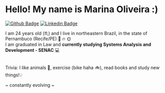 
# Hello! My name is Marina Oliveira :)

[![Github Badge](https://img.shields.io/badge/-Github-000?style=flat-square&logo=Github&logoColor=white&link=https://github.com/marinaoliv4)](https://github.com/marinaoliv4)
[![Linkedin Badge](https://img.shields.io/badge/-LinkedIn-blue?style=flat-square&logo=Linkedin&logoColor=white&link=https://www.linkedin.com/in/marina-silva-de-oliveira-908019155/)](https://www.linkedin.com/in/marina-silva-de-oliveira-908019155/)

I am 24 years old (:scorpius:) and I live in northeastern Brazil, in the state of Pernambuco (Recife/PE) :palm_tree: :fire: :sun_with_face:</br>
I am graduated in Law and **currently studying Systems Analysis and Development - SENAC** :computer: </br></br>

Trivia: I like animals :dog:, exercise (bike haha :bike:), read books and study new things!:bulb:

~ constantly evolving ~
